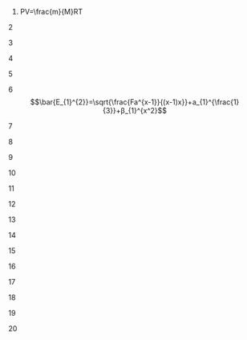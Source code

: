 1. PV=\frac{m}{M}RT



2




3





4




5




6 $$\bar{E_{1}^{2}}=\sqrt{\frac{Fa^{x-1}}{(x-1)x}}+a_{1}^{\frac{1}{3}}+β_{1}^{x^2}$$




7





8



9



10




11



12


13



14



15




16





17




18





19




20
